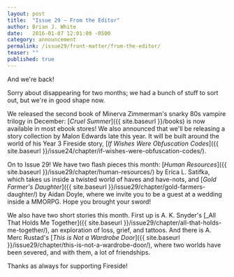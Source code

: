 ```yaml
---
layout: post
title:  "Issue 29 — From the Editor"
author: Brian J. White
date:   2016-01-07 12:01:00 -0500
category: announcement
permalink: /issue29/front-matter/from-the-editor/
teaser: ""
published: true
---
```


And we're back!

Sorry about disappearing for two months; we had a bunch of stuff to sort out, but we're in good shape now.

We released the second book of Minerva Zimmerman's snarky 80s vampire trilogy in December: [_Cruel Summer_]({{ site.baseurl }}/books) is now available in most ebook stores! We also announced that we'll be releasing a story collection by Malon Edwards late this year. It will be built around the world of his Year 3 Fireside story, [_If Wishes Were Obfuscation Codes_]({{ site.baseurl }}/issue24/chapter/if-wishes-were-obfuscation-codes/).

On to Issue 29! We have two flash pieces this month: [_Human Resources_]({{ site.baseurl }}/issue29/chapter/human-resources/) by Erica L. Satifka, which takes us inside a twisted world of haves and have-nots, and [_Gold Farmer's Daughter_]({{ site.baseurl }}/issue29/chapter/gold-farmers-daughter/) by Aidan Doyle, where we invite you to be a guest at a wedding inside a MMORPG. Hope you brought your sword!

We also have two short stories this month. First up is A. K. Snyder's [_All That Holds Me Together]({{ site.baseurl }}/issue29/chapter/all-that-holds-me-together/), an exploration of loss, grief, and tattoos. And there is A. Merc Rustad's [_This is Not a Wardrobe Door_]({{ site.baseurl }}/issue29/chapter/this-is-not-a-wardrobe-door/), where two worlds have been severed, and with them, a lot of friendships.

Thanks as always for supporting Fireside!
